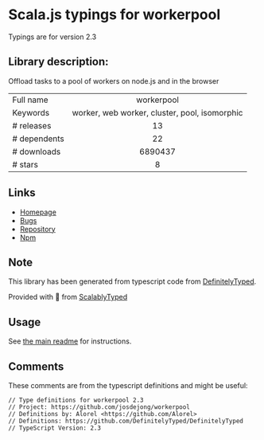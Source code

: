
# Scala.js typings for workerpool

Typings are for version 2.3

## Library description:
Offload tasks to a pool of workers on node.js and in the browser

|                    |                 |
| ------------------ | :-------------: |
| Full name          | workerpool |
| Keywords           | worker, web worker, cluster, pool, isomorphic |
| # releases         | 13 |
| # dependents       | 22 |
| # downloads        | 6890437 |
| # stars            | 8 |

## Links
- [Homepage](https://github.com/josdejong/workerpool)
- [Bugs](https://github.com/josdejong/workerpool/issues)
- [Repository](https://github.com/josdejong/workerpool)
- [Npm](https://www.npmjs.com/package/workerpool)
    


## Note
This library has been generated from typescript code from [DefinitelyTyped](https://definitelytyped.org).

Provided with :purple_heart: from [ScalablyTyped](https://github.com/oyvindberg/ScalablyTyped)

## Usage
See [the main readme](../../readme.md) for instructions.

## Comments

These comments are from the typescript definitions and might be useful:
```
// Type definitions for workerpool 2.3
// Project: https://github.com/josdejong/workerpool
// Definitions by: Alorel <https://github.com/Alorel>
// Definitions: https://github.com/DefinitelyTyped/DefinitelyTyped
// TypeScript Version: 2.3

```

